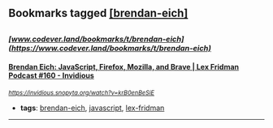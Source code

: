 ## Bookmarks tagged [[brendan-eich]](https://www.codever.land/search?q=[brendan-eich])

_<sup><sup>[www.codever.land/bookmarks/t/brendan-eich](https://www.codever.land/bookmarks/t/brendan-eich)</sup></sup>_
---
#### [Brendan Eich: JavaScript, Firefox, Mozilla, and Brave | Lex Fridman Podcast #160 - Invidious](https://invidious.snopyta.org/watch?v=krB0enBeSiE)
_<sup>https://invidious.snopyta.org/watch?v=krB0enBeSiE</sup>_

* **tags**: [brendan-eich](../tagged/brendan-eich.md), [javascript](../tagged/javascript.md), [lex-fridman](../tagged/lex-fridman.md)
---
